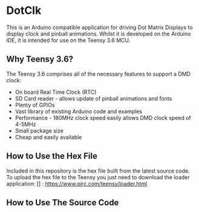 # DotClk
This is an Arduino compatible application for driving Dot Matrix Displays to display clock and pinball animations.
Whilst it is developed on the Arduino IDE, it is intended for use on the Teensy 3.6 MCU.

## Why Teensy 3.6?
The Teensy 3.6 comprises all of the necessary features to support a DMD clock:
* On board Real Time Clock (RTC)
* SD Card reader - allows update of pinball animations and fonts
* Plenty of GPIOs
* Vast library of existing Arduino code and examples
* Performance - 180MHz clock speed easily allows DMD clock speed of 4-5MHz
* Small package size
* Cheap and easily available

## How to Use the Hex File
Included in this repository is the hex file built from the latest source code. To upload the hex file to the Teensy you just need to download the loader application:
[] : https://www.pjrc.com/teensy/loader.html

## How to Use The Source Code
